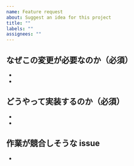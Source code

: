 ```yaml
---
name: Feature request
about: Suggest an idea for this project
title: ""
labels: ""
assignees: ""
---
```


## なぜこの変更が必要なのか（必須）

-
-

## どうやって実装するのか（必須）

-
-

## 作業が競合しそうな issue

-
